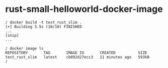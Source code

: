 # rust-small-helloworld-docker-image

```
♪ docker build -t test_rust_slim .
[+] Building 3.5s (10/10) FINISHED
...
[snip]
...
```
```
♪ docker image ls
REPOSITORY       TAG       IMAGE ID       CREATED          SIZE
test_rust_slim   latest    cb092d27ecc3   11 minutes ago   593kB
♪
```
